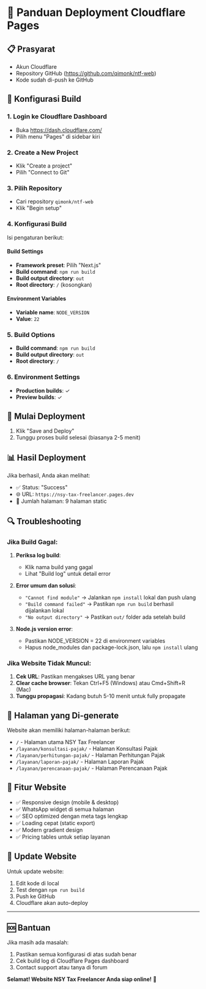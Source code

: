 # 🚀 Panduan Deployment Cloudflare Pages

## 📋 Prasyarat
- Akun Cloudflare
- Repository GitHub (https://github.com/qimonk/ntf-web)
- Kode sudah di-push ke GitHub

## 🔧 Konfigurasi Build

### 1. Login ke Cloudflare Dashboard
- Buka https://dash.cloudflare.com/
- Pilih menu "Pages" di sidebar kiri

### 2. Create a New Project
- Klik "Create a project"
- Pilih "Connect to Git"

### 3. Pilih Repository
- Cari repository `qimonk/ntf-web`
- Klik "Begin setup"

### 4. Konfigurasi Build
Isi pengaturan berikut:

#### Build Settings
- **Framework preset**: Pilih "Next.js"
- **Build command**: `npm run build`
- **Build output directory**: `out`
- **Root directory**: `/` (kosongkan)

#### Environment Variables
- **Variable name**: `NODE_VERSION`
- **Value**: `22`

### 5. Build Options
- **Build command**: `npm run build`
- **Build output directory**: `out`
- **Root directory**: `/`

### 6. Environment Settings
- **Production builds**: ✓
- **Preview builds**: ✓

## 🚀 Mulai Deployment

1. Klik "Save and Deploy"
2. Tunggu proses build selesai (biasanya 2-5 menit)

## 📊 Hasil Deployment

Jika berhasil, Anda akan melihat:
- ✅ Status: "Success"
- 🌐 URL: `https://nsy-tax-freelancer.pages.dev`
- 📄 Jumlah halaman: 9 halaman static

## 🔍 Troubleshooting

### Jika Build Gagal:
1. **Periksa log build**:
   - Klik nama build yang gagal
   - Lihat "Build log" untuk detail error

2. **Error umum dan solusi**:
   - `"Cannot find module"` → Jalankan `npm install` lokal dan push ulang
   - `"Build command failed"` → Pastikan `npm run build` berhasil dijalankan lokal
   - `"No output directory"` → Pastikan `out/` folder ada setelah build

3. **Node.js version error**:
   - Pastikan NODE_VERSION = 22 di environment variables
   - Hapus node_modules dan package-lock.json, lalu `npm install` ulang

### Jika Website Tidak Muncul:
1. **Cek URL**: Pastikan mengakses URL yang benar
2. **Clear cache browser**: Tekan Ctrl+F5 (Windows) atau Cmd+Shift+R (Mac)
3. **Tunggu propagasi**: Kadang butuh 5-10 menit untuk fully propagate

## 📱 Halaman yang Di-generate

Website akan memiliki halaman-halaman berikut:
- `/` - Halaman utama NSY Tax Freelancer
- `/layanan/konsultasi-pajak/` - Halaman Konsultasi Pajak
- `/layanan/perhitungan-pajak/` - Halaman Perhitungan Pajak
- `/layanan/laporan-pajak/` - Halaman Laporan Pajak
- `/layanan/perencanaan-pajak/` - Halaman Perencanaan Pajak

## 🎯 Fitur Website

- ✅ Responsive design (mobile & desktop)
- ✅ WhatsApp widget di semua halaman
- ✅ SEO optimized dengan meta tags lengkap
- ✅ Loading cepat (static export)
- ✅ Modern gradient design
- ✅ Pricing tables untuk setiap layanan

## 🔄 Update Website

Untuk update website:
1. Edit kode di local
2. Test dengan `npm run build`
3. Push ke GitHub
4. Cloudflare akan auto-deploy

---

## 🆘 Bantuan

Jika masih ada masalah:
1. Pastikan semua konfigurasi di atas sudah benar
2. Cek build log di Cloudflare Pages dashboard
3. Contact support atau tanya di forum

**Selamat! Website NSY Tax Freelancer Anda siap online!** 🎉
